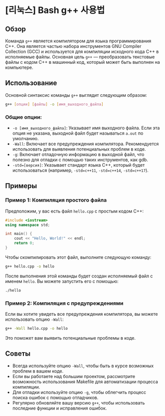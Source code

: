 # [리눅스] Bash g++ 사용법

## Обзор
Команда `g++` является компилятором для языка программирования C++. Она является частью набора инструментов GNU Compiler Collection (GCC) и используется для компиляции исходного кода C++ в исполняемые файлы. Основная цель `g++` — преобразовать текстовые файлы с кодом C++ в машинный код, который может быть выполнен на компьютере.

## Использование
Основной синтаксис команды `g++` выглядит следующим образом:

```bash
g++ [опции] [файлы] -o [имя_выходного_файла]
```

### Общие опции:
- `-o [имя_выходного_файла]`: Указывает имя выходного файла. Если эта опция не указана, выходной файл будет называться `a.out` по умолчанию.
- `-Wall`: Включает все предупреждения компилятора. Рекомендуется использовать для выявления потенциальных проблем в коде.
- `-g`: Включает отладочную информацию в выходной файл, что полезно для отладки с помощью таких инструментов, как gdb.
- `-std=[версия]`: Указывает стандарт языка C++, который будет использоваться (например, `-std=c++11`, `-std=c++14`, `-std=c++17`).

## Примеры
### Пример 1: Компиляция простого файла
Предположим, у вас есть файл `hello.cpp` с простым кодом C++:

```cpp
#include <iostream>
using namespace std;

int main() {
    cout << "Hello, World!" << endl;
    return 0;
}
```

Чтобы скомпилировать этот файл, выполните следующую команду:

```bash
g++ hello.cpp -o hello
```

После выполнения этой команды будет создан исполняемый файл с именем `hello`. Вы можете запустить его с помощью:

```bash
./hello
```

### Пример 2: Компиляция с предупреждениями
Если вы хотите увидеть все предупреждения компилятора, вы можете использовать опцию `-Wall`:

```bash
g++ -Wall hello.cpp -o hello
```

Это поможет вам выявить потенциальные проблемы в коде.

## Советы
- Всегда используйте опцию `-Wall`, чтобы быть в курсе возможных проблем в вашем коде.
- Если вы работаете над большим проектом, рассмотрите возможность использования Makefile для автоматизации процесса компиляции.
- Для отладки используйте опцию `-g`, чтобы облегчить процесс поиска ошибок с помощью отладчиков.
- Регулярно обновляйте вашу версию `g++`, чтобы использовать последние функции и исправления ошибок.